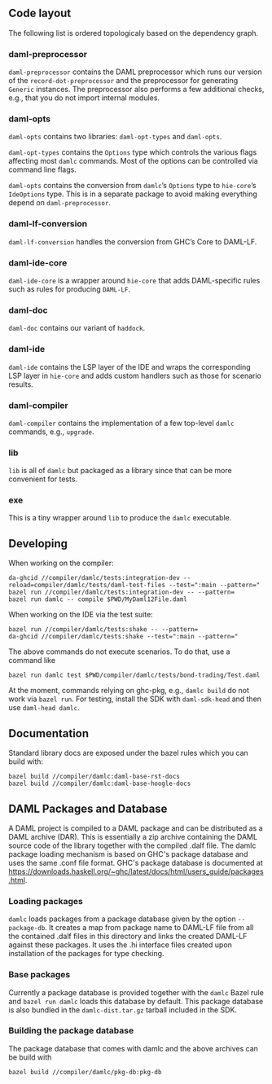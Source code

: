 ## Code layout

The following list is ordered topologicaly based on the dependency graph.

### daml-preprocessor

`daml-preprocessor` contains the DAML preprocessor which runs our version of the
`record-dot-preprocessor` and the preprocessor for generating
`Generic` instances. The preprocessor also performs a few additional
checks, e.g., that you do not import internal modules.

### daml-opts

`daml-opts` contains two libraries: `daml-opt-types` and `daml-opts`.

`daml-opt-types` contains the `Options` type which controls the
various flags affecting most `damlc` commands. Most of the options can
be controlled via command line flags.

`daml-opts` contains the conversion from `damlc`’s `Options` type to
`hie-core`’s `IdeOptions` type. This is in a separate package to avoid
making everything depend on `daml-preprocessor`.

### daml-lf-conversion

`daml-lf-conversion` handles the conversion from GHC’s Core to DAML-LF.

### daml-ide-core

`daml-ide-core` is a wrapper around `hie-core` that adds DAML-specific
rules such as rules for producing `DAML-LF`.


### daml-doc

`daml-doc` contains our variant of `haddock`.


### daml-ide

`daml-ide` contains the LSP layer of the IDE and wraps the
corresponding LSP layer in `hie-core` and adds custom handlers such as
those for scenario results.

### daml-compiler

`daml-compiler` contains the implementation of a few top-level `damlc`
commands, e.g., `upgrade`.

### lib

`lib` is all of `damlc` but packaged as a library since that can be
more convenient for tests.

### exe

This is a tiny wrapper around `lib` to produce the `damlc` executable.

## Developing

When working on the compiler:

```
da-ghcid //compiler/damlc/tests:integration-dev --reload=compiler/damlc/tests/daml-test-files --test=":main --pattern="
bazel run //compiler/damlc/tests:integration-dev -- --pattern=
bazel run damlc -- compile $PWD/MyDaml12File.daml
```

When working on the IDE via the test suite:

```
bazel run //compiler/damlc/tests:shake -- --pattern=
da-ghcid //compiler/damlc/tests:shake --test=":main --pattern="
```

The above commands do not execute scenarios. To do that, use a command like
```
bazel run damlc test $PWD/compiler/damlc/tests/bond-trading/Test.daml
```

At the moment, commands relying on ghc-pkg, e.g., `damlc build` do not
work via `bazel run`. For testing, install the SDK with
`daml-sdk-head` and then use `daml-head damlc`.

## Documentation

Standard library docs are exposed under the bazel rules which you can build with:

```
bazel build //compiler/damlc:daml-base-rst-docs
bazel build //compiler/damlc:daml-base-hoogle-docs
```

## DAML Packages and Database

A DAML project is compiled to a DAML package and can be distributed as a DAML archive (DAR). This is
essentially a zip archive containing the DAML source code of the library together with the compiled
.dalf file. The damlc package loading mechanism is based on GHC's package database
and uses the same .conf file format. GHC's package
database is documented at
https://downloads.haskell.org/~ghc/latest/docs/html/users_guide/packages.html.

### Loading packages

`damlc` loads packages from a package database given by the option `--package-db`. It creates a
map from package name to DAML-LF file from all the contained .dalf files in this directory and links
the created DAML-LF against these packages. It uses the .hi interface files created upon
installation of the packages for type checking.

### Base packages

Currently a package database is provided together with the `damlc` Bazel rule and `bazel run damlc`
loads this database by default. This package database is also bundled in the `damlc-dist.tar.gz`
tarball included in the SDK.

### Building the package database
The package database that comes with damlc and the above archives can be build with

```
bazel build //compiler/damlc/pkg-db:pkg-db
```
